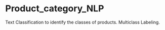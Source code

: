 # Product_category_NLP
Text Classification to identify the classes of products. Multiclass Labeling.

